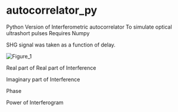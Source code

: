 # autocorrelator_py
Python Version of Interferometric autocorrelator To simulate optical ultrashort pulses
Requires Numpy

SHG signal was taken as a function of delay.

![Figure_1](https://user-images.githubusercontent.com/30459885/185860788-222584b3-669f-4ed5-8cde-bfb25128e8f7.png)


Real part of Real part of Interference

Imaginary part of Interference

Phase

Power of Interferogram



